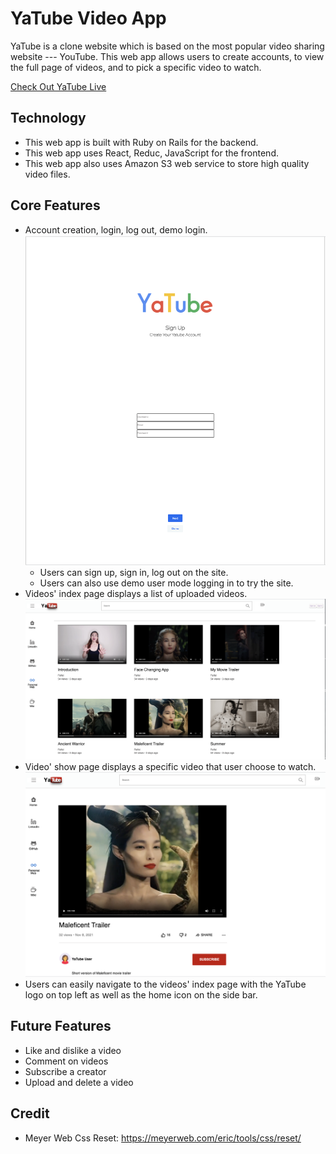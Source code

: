 # YaTube Video App

YaTube is a clone website which is based on the most popular video sharing website --- YouTube. This web app allows users to create accounts, to view the full page of videos, and to pick a specific video to watch.

[Check Out YaTube Live](https://yatube-video-app.herokuapp.com/#/videos)

## Technology

- This web app is built with Ruby on Rails for the backend.
- This web app uses React, Reduc, JavaScript for the frontend. 
- This web app also uses Amazon S3 web service to store high quality video files. 

## Core Features 

- Account creation, login, log out, demo login.
![alt text](/app/assets/images/sign_up.png)
  - Users can sign up, sign in, log out on the site.
  - Users can also use demo user mode logging in to try the site.
- Videos' index page displays a list of uploaded videos.
![alt text](/app/assets/images/video_index.png)
- Video' show page displays a specific video that user choose to watch.
![alt text](/app/assets/images/video_show.png)
- Users can easily navigate to the videos' index page with the YaTube logo on top left as well as the home icon on the side bar. 


## Future Features

- Like and dislike a video
- Comment on videos
- Subscribe a creator
- Upload and delete a video

## Credit
- Meyer Web Css Reset: https://meyerweb.com/eric/tools/css/reset/
